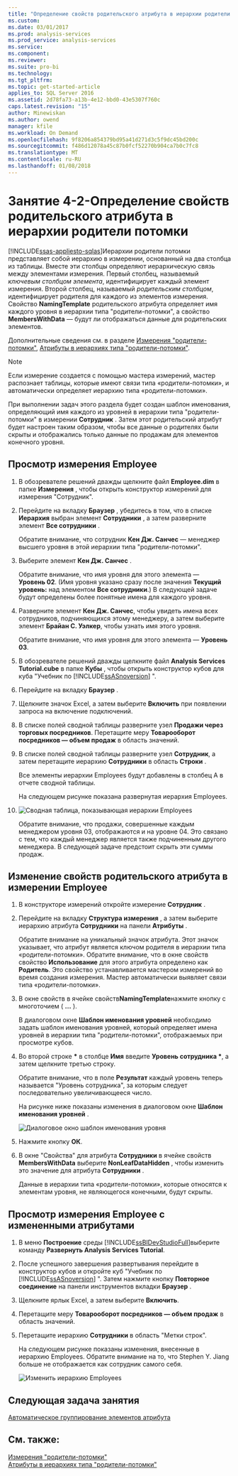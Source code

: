 ```yaml
---
title: "Определение свойств родительского атрибута в иерархии родители потомки | Документы Microsoft"
ms.custom: 
ms.date: 03/01/2017
ms.prod: analysis-services
ms.prod_service: analysis-services
ms.service: 
ms.component: 
ms.reviewer: 
ms.suite: pro-bi
ms.technology: 
ms.tgt_pltfrm: 
ms.topic: get-started-article
applies_to: SQL Server 2016
ms.assetid: 2d78fa73-a13b-4e12-bbd0-43e5307f760c
caps.latest.revision: "15"
author: Minewiskan
ms.author: owend
manager: kfile
ms.workload: On Demand
ms.openlocfilehash: 9f8206a854379bd95a41d271d3c5f9dc45bd200c
ms.sourcegitcommit: f486d12078a45c87b0fcf52270b904ca7b0c7fc8
ms.translationtype: MT
ms.contentlocale: ru-RU
ms.lasthandoff: 01/08/2018
---
```

# <a name="lesson-4-2---defining-parent-attribute-properties-in-a-parent-child-hierarchy"></a>Занятие 4-2-Определение свойств родительского атрибута в иерархии родители потомки
[!INCLUDE[ssas-appliesto-sqlas](../includes/ssas-appliesto-sqlas.md)]Иерархии родители потомки представляет собой иерархию в измерении, основанный на два столбца из таблицы. Вместе эти столбцы определяют иерархическую связь между элементами измерения. Первый столбец, называемый *ключевым столбцом элемента*, идентифицирует каждый элемент измерения. Второй столбец, называемый *родительским столбцом*, идентифицирует родителя для каждого из элементов измерения. Свойство **NamingTemplate** родительского атрибута определяет имя каждого уровня в иерархии типа "родители-потомки", а свойство **MembersWithData** — будут ли отображаться данные для родительских элементов.  
  
Дополнительные сведения см. в разделе [Измерения "родители-потомки"](../analysis-services/multidimensional-models/parent-child-dimension.md), [Атрибуты в иерархиях типа "родители-потомки"](../analysis-services/multidimensional-models/parent-child-dimension-attributes.md).  
  
> [!NOTE]  
> Если измерение создается с помощью мастера измерений, мастер распознает таблицы, которые имеют связи типа «родители-потомки», и автоматически определяет иерархию типа «родители-потомки».  
  
При выполнении задач этого раздела будет создан шаблон именования, определяющий имя каждого из уровней в иерархии типа "родители-потомки" в измерении **Сотрудник** . Затем этот родительский атрибут будет настроен таким образом, чтобы все данные о родителях были скрыты и отображались только данные по продажам для элементов конечного уровня.  
  
## <a name="browsing-the-employee-dimension"></a>Просмотр измерения Employee  
  
1.  В обозревателе решений дважды щелкните файл **Employee.dim** в папке **Измерения** , чтобы открыть конструктор измерений для измерения "Сотрудник".  
  
2.  Перейдите на вкладку **Браузер** , убедитесь в том, что в списке **Иерархия** выбран элемент **Сотрудники** , а затем разверните элемент **Все сотрудники** .  
  
    Обратите внимание, что сотрудник **Кен Дж. Санчес** — менеджер высшего уровня в этой иерархии типа "родители-потомки".  
  
3.  Выберите элемент **Кен Дж. Санчес** .  
  
    Обратите внимание, что имя уровня для этого элемента — **Уровень 02**. (Имя уровня указано сразу после значения **Текущий уровень:** над элементом **Все сотрудники**.) В следующей задаче будут определены более понятные имена для каждого уровня.  
  
4.  Разверните элемент **Кен Дж. Санчес**, чтобы увидеть имена всех сотрудников, подчиняющихся этому менеджеру, а затем выберите элемент **Брайан С. Уэлкер**, чтобы узнать имя этого уровня.  
  
    Обратите внимание, что имя уровня для этого элемента — **Уровень 03**.  
  
5.  В обозревателе решений дважды щелкните файл **Analysis Services Tutorial.cube** в папке **Кубы** , чтобы открыть конструктор кубов для куба "Учебник по [!INCLUDE[ssASnoversion](../includes/ssasnoversion-md.md)] ".  
  
6.  Перейдите на вкладку **Браузер** .  
  
7.  Щелкните значок Excel, а затем выберите **Включить** при появлении запроса на включение подключений.  
  
8.  В списке полей сводной таблицы разверните узел **Продажи через торговых посредников**. Перетащите меру **Товарооборот посредников — объем продаж** в область значений.  
  
9. В списке полей сводной таблицы разверните узел **Сотрудник**, а затем перетащите иерархию **Сотрудники** в область **Строки** .  
  
    Все элементы иерархии Employees будут добавлены в столбец A в отчете сводной таблицы.  
  
    На следующем рисунке показана развернутая иерархия Employees.  
  
10. ![Сводная таблица, показывающая иерархии Employees](../analysis-services/media/l4-employee-1.gif "Сводная таблица, показывающая иерархии Employees")  
  
    Обратите внимание, что продажи, совершенные каждым менеджером уровня 03, отображаются и на уровне 04. Это связано с тем, что каждый менеджер является также подчиненным другого менеджера. В следующей задаче предстоит скрыть эти суммы продаж.  
  
## <a name="modifying-parent-attribute-properties-in-the-employee-dimension"></a>Изменение свойств родительского атрибута в измерении Employee  
  
1.  В конструкторе измерений откройте измерение **Сотрудник** .  
  
2.  Перейдите на вкладку **Структура измерения** , а затем выберите иерархию атрибута **Сотрудники** на панели **Атрибуты** .  
  
    Обратите внимание на уникальный значок атрибута. Этот значок указывает, что атрибут является ключом родителя в иерархии типа «родители-потомки». Обратите внимание, что в окне свойств свойство **Использование** для этого атрибута определено как **Родитель**. Это свойство устанавливается мастером измерений во время создания измерения. Мастер автоматически выявляет связи типа «родители-потомки».  
  
3.  В окне свойств в ячейке свойств**NamingTemplate**нажмите кнопку с многоточием ( **...** ).  
  
    В диалоговом окне **Шаблон именования уровней** необходимо задать шаблон именования уровней, который определяет имена уровней в иерархии типа "родители-потомки", отображаемых при просмотре кубов.  
  
4.  Во второй строке **\*** в столбце **Имя** введите **Уровень сотрудника \***, а затем щелкните третью строку.  
  
    Обратите внимание, что в поле **Результат** каждый уровень теперь называется "Уровень сотрудника", за которым следует последовательно увеличивающееся число.  
  
    На рисунке ниже показаны изменения в диалоговом окне **Шаблон именования уровней** .  
  
    ![Диалоговое окно шаблон именования уровня](../analysis-services/media/l4-namingtemplate.gif "диалоговое окно «шаблон именования уровней»")  
  
5.  Нажмите кнопку **ОК**.  
  
6.  В окне "Свойства" для атрибута **Сотрудники** в ячейке свойств **MembersWithData** выберите **NonLeafDataHidden** , чтобы изменить это значение для атрибута **Сотрудники** .  
  
    Данные в иерархии типа «родители-потомки», которые относятся к элементам уровня, не являющегося конечными, будут скрыты.  
  
## <a name="browsing-the-employee-dimension-with-the-modified-attributes"></a>Просмотр измерения Employee с измененными атрибутами  
  
1.  В меню **Построение** среды [!INCLUDE[ssBIDevStudioFull](../includes/ssbidevstudiofull-md.md)]выберите команду **Развернуть Analysis Services Tutorial**.  
  
2.  После успешного завершения развертывания перейдите в конструктор кубов и откройте куб "Учебник по [!INCLUDE[ssASnoversion](../includes/ssasnoversion-md.md)] ". Затем нажмите кнопку **Повторное соединение** на панели инструментов вкладки **Браузер** .  
  
3.  Щелкните ярлык Excel, а затем выберите **Включить**.  
  
4.  Перетащите меру **Товарооборот посредников — объем продаж** в область значений.  
  
5.  Перетащите иерархию **Сотрудники** в область "Метки строк".  
  
    На следующем рисунке показаны изменения, внесенные в иерархию Employees. Обратите внимание на то, что Stephen Y. Jiang больше не отображается как сотрудник самого себя.  
  
    ![Изменить иерархию Employees](../analysis-services/media/l4-employee-2.png "иерархии Employees изменен")  
  
## <a name="next-task-in-lesson"></a>Следующая задача занятия  
[Автоматическое группирование элементов атрибута](../analysis-services/lesson-4-3-automatically-grouping-attribute-members.md)  
  
## <a name="see-also"></a>См. также:  
[Измерения "родители-потомки"](../analysis-services/multidimensional-models/parent-child-dimension.md)  
[Атрибуты в иерархиях типа "родители-потомки"](../analysis-services/multidimensional-models/parent-child-dimension-attributes.md)  
  
  
  
